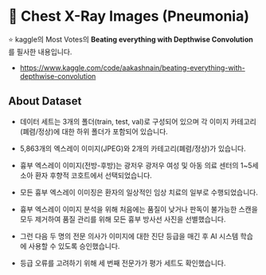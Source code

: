 # 🔵 Chest X-Ray Images (Pneumonia)
⭐ kaggle의 Most Votes의 **Beating everything with Depthwise Convolution**를 필사한 내용입니다.
* https://www.kaggle.com/code/aakashnain/beating-everything-with-depthwise-convolution

## About Dataset
- 데이터 세트는 3개의 폴더(train, test, val)로 구성되어 있으며 각 이미지 카테고리(폐렴/정상)에 대한 하위 폴더가 포함되어 있습니다.
- 5,863개의 엑스레이 이미지(JPEG)와 2개의 카테고리(폐렴/정상)가 있습니다.

- 흉부 엑스레이 이미지(전방-후방)는 광저우 광저우 여성 및 아동 의료 센터의 1~5세 소아 환자 후향적 코호트에서 선택되었습니다.
- 모든 흉부 엑스레이 이미징은 환자의 일상적인 임상 치료의 일부로 수행되었습니다.

- 흉부 엑스레이 이미지 분석을 위해 처음에는 품질이 낮거나 판독이 불가능한 스캔을 모두 제거하여 품질 관리를 위해 모든 흉부 방사선 사진을 선별했습니다.
- 그런 다음 두 명의 전문 의사가 이미지에 대한 진단 등급을 매긴 후 AI 시스템 학습에 사용할 수 있도록 승인했습니다.
- 등급 오류를 고려하기 위해 세 번째 전문가가 평가 세트도 확인했습니다.
